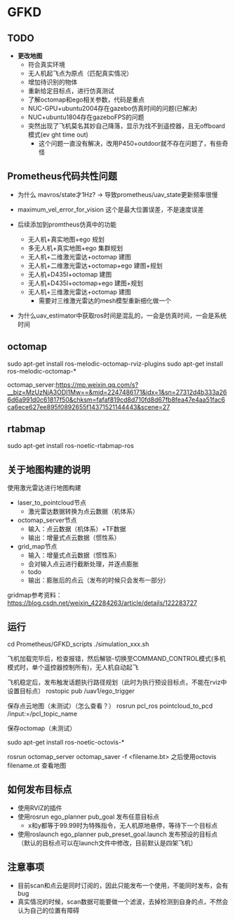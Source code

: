 # GFKD

## TODO
- **更改地图**
  - 符合真实环境
  - 无人机起飞点为原点（匹配真实情况）
  - 增加待识别的物体
  - 重新给定目标点，进行仿真测试
  - 了解octomap和ego相关参数，代码是重点
  - NUC-GPU+ubuntu2004存在gazebo仿真时间的问题(已解决)
  - NUC+ubuntu1804存在gazeboFPS的问题
  - 突然出现了飞机莫名其妙自己降落，显示为找不到遥控器，且无offboard模式(ev ght time out)
    - 这个问题一直没有解决，改用P450+outdoor就不存在问题了，有些奇怪 

## Prometheus代码共性问题
- 为什么 mavros/state才1Hz? -> 导致prometheus/uav_state更新频率很慢
- maximum_vel_error_for_vision 这个是最大位置误差，不是速度误差
- 后续添加到promtheus仿真中的功能
  - 无人机+真实地图+ego 规划
  - 多无人机+真实地图+ego 集群规划
  - 无人机+二维激光雷达+octomap 建图
  - 无人机+二维激光雷达+octomap+ego 建图+规划
  - 无人机+D435I+octomap 建图
  - 无人机+D435I+octomap+ego 建图+规划
  - 无人机+三维激光雷达+octomap 建图
    - 需要对三维激光雷达的mesh模型重新细化做一个


- 为什么uav_estimator中获取ros时间是混乱的，一会是仿真时间，一会是系统时间




## octomap

sudo apt-get install ros-melodic-octomap-rviz-plugins
sudo apt-get install ros-melodic-octomap-*


octomap_server:https://mp.weixin.qq.com/s?__biz=MzUzNjA3ODI1Mw==&mid=2247486171&idx=1&sn=27312d4b333a266d6a991d0c61817f50&chksm=fafaf819cd8d710fd8d67fb8fea47e4aa51fac6ca6ece627ee895f0892655f14371521144443&scene=27

## rtabmap

sudo apt-get install ros-noetic-rtabmap-ros


## 关于地图构建的说明

使用激光雷达进行地图构建
- laser_to_pointcloud节点
  - 激光雷达数据转换为点云数据（机体系）
- octomap_server节点
  - 输入：点云数据（机体系）+TF数据
  - 输出：增量式点云数据（惯性系）
- grid_map节点
  - 输入：增量式点云数据（惯性系）
  - 会对输入点云进行截断处理，并逐点膨胀
  - todo
  - 输出：膨胀后的点云（发布的时候只会发布一部分）


gridmap参考资料：https://blog.csdn.net/weixin_42284263/article/details/122283727
## 运行

cd Prometheus/GFKD_scripts
./simulation_xxx.sh

飞机加载完毕后，检查报错，然后解锁-切换至COMMAND_CONTROL模式(多机模式时，单个遥控器控制所有)，无人机自动起飞

飞机稳定后，发布触发话题执行路径规划（此时为执行预设目标点，不能在rviz中设置目标点）
rostopic pub /uav1/ego_trigger

保存点云地图（未测试）（怎么查看？）
rosrun pcl_ros pointcloud_to_pcd /input:=/pcl_topic_name

保存octomap（未测试）

sudo apt-get install ros-noetic-octovis-*

rosrun octomap_server octomap_saver -f <filename.bt>
之后使用octovis filename.ot 查看地图

## 如何发布目标点

 - 使用RVIZ的插件
 - 使用rosrun ego_planner pub_goal 发布任意目标点
    - x和y都等于99.99时为特殊指令，无人机原地悬停，等待下一个目标点
 - 使用roslaunch ego_planner pub_preset_goal.launch 发布预设的目标点（默认的目标点可以在launch文件中修改，目前默认是四架飞机）


## 注意事项
 - 目前scan和点云是同时订阅的，因此只能发布一个使用，不能同时发布，会有bug
 - 真实情况的时候，scan数据可能要做一个滤波，去掉检测到自身的点，不然会认为自己的位置有障碍
